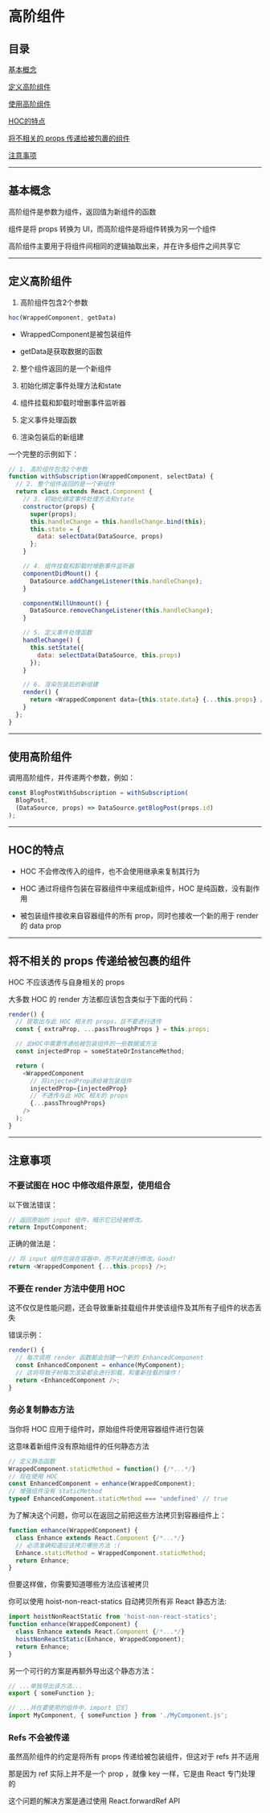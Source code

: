 # 高阶组件

## 目录

[基本概念](#jump1)

[定义高阶组件](#jump2)

[使用高阶组件](#jump3)

[HOC的特点](#jump4)

[将不相关的 props 传递给被包裹的组件](#jump5)

[注意事项](#jump6)


---	

<span id="jump1"></span>

## 基本概念

高阶组件是参数为组件，返回值为新组件的函数

组件是将 props 转换为 UI，而高阶组件是将组件转换为另一个组件

高阶组件主要用于将组件间相同的逻辑抽取出来，并在许多组件之间共享它

---

<span id="jump2"></span>

## 定义高阶组件

1. 高阶组件包含2个参数

```javascript
hoc(WrappedComponent, getData)
```

- WrappedComponent是被包装组件

- getData是获取数据的函数

2. 整个组件返回的是一个新组件

3. 初始化绑定事件处理方法和state

4. 组件挂载和卸载时增删事件监听器

5. 定义事件处理函数

6. 渲染包装后的新组建

一个完整的示例如下：

```javascript
// 1. 高阶组件包含2个参数
function withSubscription(WrappedComponent, selectData) {
  // 2. 整个组件返回的是一个新组件
  return class extends React.Component {
    // 3. 初始化绑定事件处理方法和state
    constructor(props) {
      super(props);
      this.handleChange = this.handleChange.bind(this);
      this.state = {
        data: selectData(DataSource, props)
      };
    }

    // 4. 组件挂载和卸载时增删事件监听器
    componentDidMount() {
      DataSource.addChangeListener(this.handleChange);
    }

    componentWillUnmount() {
      DataSource.removeChangeListener(this.handleChange);
    }

    // 5. 定义事件处理函数
    handleChange() {
      this.setState({
        data: selectData(DataSource, this.props)
      });
    }

    // 6. 渲染包装后的新组建
    render() {
      return <WrappedComponent data={this.state.data} {...this.props} />;
    }
  };
}
```

---

<span id="jump3"></span>

## 使用高阶组件

调用高阶组件，并传递两个参数，例如：

```javascript
const BlogPostWithSubscription = withSubscription(
  BlogPost,
  (DataSource, props) => DataSource.getBlogPost(props.id)
);
```

---

<span id="jump4"></span>

## HOC的特点

- HOC 不会修改传入的组件，也不会使用继承来复制其行为

- HOC 通过将组件包装在容器组件中来组成新组件，HOC 是纯函数，没有副作用

- 被包装组件接收来自容器组件的所有 prop，同时也接收一个新的用于 render 的 data prop

---

<span id="jump5"></span>

## 将不相关的 props 传递给被包裹的组件

HOC 不应该透传与自身相关的 props

大多数 HOC 的 render 方法都应该包含类似于下面的代码：

```javascript
render() {
  // 提取出与此 HOC 相关的 props，且不要进行透传
  const { extraProp, ...passThroughProps } = this.props;

  // 此HOC中需要传递给被包装组件的一些数据或方法
  const injectedProp = someStateOrInstanceMethod;

  return (
    <WrappedComponent
      // 将injectedProp递给被包装组件
      injectedProp={injectedProp}
      // 不透传与此 HOC 相关的 props
      {...passThroughProps}
    />
  );
}
```

---

<span id="jump6"></span>

## 注意事项

### 不要试图在 HOC 中修改组件原型，使用组合

以下做法错误：

```javascript
// 返回原始的 input 组件，暗示它已经被修改。
return InputComponent;
```

正确的做法是：

```javascript
// 将 input 组件包装在容器中，而不对其进行修改。Good!
return <WrappedComponent {...this.props} />;
```

### 不要在 render 方法中使用 HOC

这不仅仅是性能问题，还会导致重新挂载组件并使该组件及其所有子组件的状态丢失

错误示例：

```javascript
render() {
  // 每次调用 render 函数都会创建一个新的 EnhancedComponent
  const EnhancedComponent = enhance(MyComponent);
  // 这将导致子树每次渲染都会进行卸载，和重新挂载的操作！
  return <EnhancedComponent />;
}
```

### 务必复制静态方法

当你将 HOC 应用于组件时，原始组件将使用容器组件进行包装

这意味着新组件没有原始组件的任何静态方法

```javascript
// 定义静态函数
WrappedComponent.staticMethod = function() {/*...*/}
// 现在使用 HOC
const EnhancedComponent = enhance(WrappedComponent);
// 增强组件没有 staticMethod
typeof EnhancedComponent.staticMethod === 'undefined' // true
```

为了解决这个问题，你可以在返回之前把这些方法拷贝到容器组件上：

```javascript
function enhance(WrappedComponent) {
  class Enhance extends React.Component {/*...*/}
  // 必须准确知道应该拷贝哪些方法 :(
  Enhance.staticMethod = WrappedComponent.staticMethod;
  return Enhance;
}
```

但要这样做，你需要知道哪些方法应该被拷贝

你可以使用 hoist-non-react-statics 自动拷贝所有非 React 静态方法:

```javascript
import hoistNonReactStatic from 'hoist-non-react-statics';
function enhance(WrappedComponent) {
  class Enhance extends React.Component {/*...*/}
  hoistNonReactStatic(Enhance, WrappedComponent);
  return Enhance;
}
```

另一个可行的方案是再额外导出这个静态方法：

```javascript
// ...单独导出该方法...
export { someFunction };

// ...并在要使用的组件中，import 它们
import MyComponent, { someFunction } from './MyComponent.js';
```

### Refs 不会被传递

虽然高阶组件的约定是将所有 props 传递给被包装组件，但这对于 refs 并不适用

那是因为 ref 实际上并不是一个 prop ，就像 key 一样，它是由 React 专门处理的

这个问题的解决方案是通过使用 React.forwardRef API